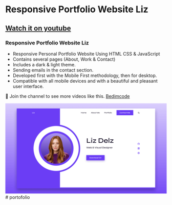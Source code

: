 # Responsive Portfolio Website Liz
## [Watch it on youtube](https://youtu.be/F2_6rFk-UC8)
### Responsive Portfolio Website Liz

- Responsive Personal Portfolio Website Using HTML CSS & JavaScript
- Contains several pages (About, Work & Contact)
- Includes a dark & light theme.
- Sending emails in the contact section.
- Developed first with the Mobile First methodology, then for desktop.
- Compatible with all mobile devices and with a beautiful and pleasant user interface.

💙 Join the channel to see more videos like this. [Bedimcode](https://www.youtube.com/@Bedimcode)

![preview img](/preview.png)
#   p o r t o f o l i o 
 
 